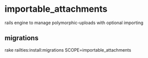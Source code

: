 importable_attachments
======================

rails engine to manage polymorphic-uploads with optional importing

migrations
----------
rake railties:install:migrations SCOPE=importable_attachments
